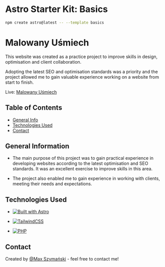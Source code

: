 # Astro Starter Kit: Basics

```sh
npm create astro@latest -- --template basics
```
# Malowany Uśmiech

This website was created as a practice project to improve skills in design, optimisation and client collaboration.

Adopting the latest SEO and optimisation standards was a priority and the project allowed me to gain valuable experience working on a website from start to finish.

Live: [Malowany Uśmiech](https://malowanyusmiech.pl/)

## Table of Contents

- [General Info](#general-information)
- [Technologies Used](#technologies-used)
- [Contact](#contact)

## General Information

- The main purpose of this project was to gain practical experience in developing websites according to the latest optimisation and SEO standards. It was an excellent exercise to improve skills in this area.

- The project also enabled me to gain experience in working with clients, meeting their needs and expectations.


## Technologies Used

- [![Built with Astro](https://astro.badg.es/v2/built-with-astro/tiny.svg)](https://astro.build)
  
- [![TailwindCSS](https://img.shields.io/badge/tailwindcss-%2338B2AC.svg?style=for-the-badge&logo=tailwind-css&logoColor=white)](https://tailwindcss.com/)

- [![PHP](https://img.shields.io/badge/php-%23777BB4.svg?style=for-the-badge&logo=php&logoColor=white)](https://www.php.net/)



## Contact

Created by [@Max Szymański](https://github.com/maxszymanski) - feel free to contact me!
